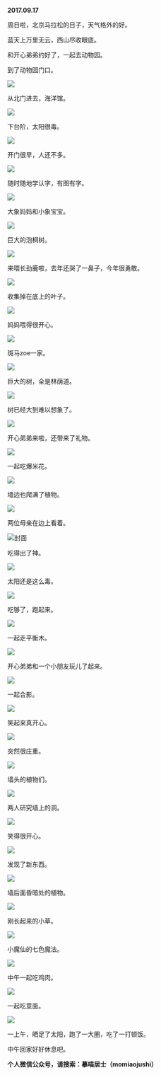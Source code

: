 
          
**2017.09.17**

周日啦，北京马拉松的日子，天气格外的好。

蓝天上万里无云，西山尽收眼底。

和开心弟弟约好了，一起去动物园。

到了动物园门口。


![](https://mmbiz.qlogo.cn/mmbiz_jpg/uDI3FLln00aFtobic2mBAPYpCRsmTaPPKNyObzr1iayicz7t6j8KSHLmjUOd7icAKDA8W8zP5L3PqJlvRQaO4PKicaQ/0?wx_fmt=jpeg)


从北门进去，海洋馆。


![](https://mmbiz.qlogo.cn/mmbiz_jpg/uDI3FLln00aFtobic2mBAPYpCRsmTaPPK2QXAbke3a59ia9yfw4ce2oCEoW3LUT8hO7vVVpF63gGET0UN5J9XkUQ/0?wx_fmt=jpeg)


下台阶，太阳很毒。


![](https://mmbiz.qlogo.cn/mmbiz_jpg/uDI3FLln00aFtobic2mBAPYpCRsmTaPPKjxticqHGyD4KyEDVfuRZxHLibxyu4OAaLhY0icicTaato8eBISS4OhSfVg/0?wx_fmt=jpeg)


开门很早，人还不多。


![](https://mmbiz.qlogo.cn/mmbiz_jpg/uDI3FLln00aFtobic2mBAPYpCRsmTaPPKLmYSxLa3LFF5Z5gu7EUkGickudyubibJM17ougkibWKIk0yhCvgcYAa3g/0?wx_fmt=jpeg)


随时随地学认字，有图有字。


![](https://mmbiz.qlogo.cn/mmbiz_jpg/uDI3FLln00aFtobic2mBAPYpCRsmTaPPKOLeAVicwBkjcLGt7uZliaaU03WibUQuNGs1t7wibiawbZboq6G0fdUicqhZQ/0?wx_fmt=jpeg)


大象妈妈和小象宝宝。


![](https://mmbiz.qlogo.cn/mmbiz_jpg/uDI3FLln00aFtobic2mBAPYpCRsmTaPPKvQPiaqrflkSgWo5BC0xLqTIM7l5xdJxjjCmolk6L8rCc44Javzd09XA/0?wx_fmt=jpeg)


巨大的泡桐树。


![](https://mmbiz.qlogo.cn/mmbiz_jpg/uDI3FLln00aFtobic2mBAPYpCRsmTaPPKQWAz7ib0B6WIwIhzLID4AKjsicPHmHWCMCWLDibibP49fgVUWZqUaUyU8g/0?wx_fmt=jpeg)


来喂长劲鹿啦，去年还哭了一鼻子，今年很勇敢。


![](https://mmbiz.qlogo.cn/mmbiz_jpg/uDI3FLln00aFtobic2mBAPYpCRsmTaPPKNYaKaJWibXto1sJBx6DSXc2OYgqsDxDzVhv2E6ib2bJx1QicibS8EkjnDg/0?wx_fmt=jpeg)


收集掉在底上的叶子。


![](https://mmbiz.qlogo.cn/mmbiz_jpg/uDI3FLln00aFtobic2mBAPYpCRsmTaPPKuwtlaWib12kibCFyMFkosJiaxhatticO4P82rlRe1dDQPKH6gDuJfqz5eg/0?wx_fmt=jpeg)


妈妈喂得很开心。


![](https://mmbiz.qlogo.cn/mmbiz_jpg/uDI3FLln00aFtobic2mBAPYpCRsmTaPPKFqqkunltUaHQlgOJFSwJxhiaQUibmuorJqFXKZb0DIZoQeKibnibQNPMwg/0?wx_fmt=jpeg)


斑马zoe一家。


![](https://mmbiz.qlogo.cn/mmbiz_jpg/uDI3FLln00aFtobic2mBAPYpCRsmTaPPKicNpvzBn8IHqiaTvic5vetUVyzibHug2R0h0IfEtbAWMf3e26J4LicTPaLg/0?wx_fmt=jpeg)


巨大的树，全是林荫道。


![](https://mmbiz.qlogo.cn/mmbiz_jpg/uDI3FLln00aFtobic2mBAPYpCRsmTaPPK5MkAFl0r1bYqZzicPw83BM5TWERaJkrpM1gFb0AsafUfCRk9lzic2mfQ/0?wx_fmt=jpeg)


树已经大到难以想象了。


![](https://mmbiz.qlogo.cn/mmbiz_jpg/uDI3FLln00aFtobic2mBAPYpCRsmTaPPKhp1ia6h6WCibhl37Kqkiaic8IektxLVo7VgO2zr8aibBaNJwKeh05QfCXUQ/0?wx_fmt=jpeg)


开心弟弟来啦，还带来了礼物。


![](https://mmbiz.qlogo.cn/mmbiz_jpg/uDI3FLln00aFtobic2mBAPYpCRsmTaPPKObVDvOxI9MNWMDFqGtuarQeCcWT9SFjFYFRwGSOOcTp7448wiaOMCyA/0?wx_fmt=jpeg)


一起吃爆米花。


![](https://mmbiz.qlogo.cn/mmbiz_jpg/uDI3FLln00aFtobic2mBAPYpCRsmTaPPK0jjrgp2bZC3AbL9FhDe0UNkEO7s7TsA6wADC4tzzLWnYdiaGqAexUEw/0?wx_fmt=jpeg)


墙边也爬满了植物。


![](https://mmbiz.qlogo.cn/mmbiz_jpg/uDI3FLln00aFtobic2mBAPYpCRsmTaPPKJLbkkicltZrP0Yf7jr41LGuT3k4W0oyt8XJHv9LicXeicFMjr3ScicqwBw/0?wx_fmt=jpeg)


两位母亲在边上看着。


![](https://mmbiz.qlogo.cn/mmbiz_jpg/uDI3FLln00aFtobic2mBAPYpCRsmTaPPKtwQ0aGGZUiavKqMeJoKqic7NL5TeO4vIrtKDUMLwr7YV9cmnOkZV4ibJQ/0?wx_fmt=jpeg)封面


吃得出了神。


![](https://mmbiz.qlogo.cn/mmbiz_jpg/uDI3FLln00aFtobic2mBAPYpCRsmTaPPKM6QJFZjNNSfiaLhziaQic4nPKd7Kls0tvuxlx1DQ0J4HjeI7oQjkXoZMQ/0?wx_fmt=jpeg)


太阳还是这么毒。


![](https://mmbiz.qlogo.cn/mmbiz_jpg/uDI3FLln00aFtobic2mBAPYpCRsmTaPPK0lw96FPYkricRvHayp6qmpOtXknNI9BlUlGlI4VDyv3FpdEDicUXibp5Q/0?wx_fmt=jpeg)


吃够了，跑起来。


![](https://mmbiz.qlogo.cn/mmbiz_jpg/uDI3FLln00aFtobic2mBAPYpCRsmTaPPK0rB8HhLnsdicboXK1o0ias63qfXP6IENSXbmoiaia3KhwMs05Dlg9gy8zw/0?wx_fmt=jpeg)


一起走平衡木。


![](https://mmbiz.qlogo.cn/mmbiz_jpg/uDI3FLln00aFtobic2mBAPYpCRsmTaPPKMUvtNNvSQBRCtHY9KTJCslDYEialJwn1gtBVk8JewegX33169htRcmQ/0?wx_fmt=jpeg)


开心弟弟和一个小朋友玩儿了起来。


![](https://mmbiz.qlogo.cn/mmbiz_jpg/uDI3FLln00aFtobic2mBAPYpCRsmTaPPKfwiayoPqqHKu78Y8ricrNWAHuMibGgovXX8e0fRuDl3f7TlIgqKIDU3tw/0?wx_fmt=jpeg)


一起合影。


![](https://mmbiz.qlogo.cn/mmbiz_jpg/uDI3FLln00aFtobic2mBAPYpCRsmTaPPK0QPVR4mrJ6yFkruMKyydffDj71I48opHPPhO9JcZJc7GQaT1KjIGJQ/0?wx_fmt=jpeg)


笑起来真开心。


![](https://mmbiz.qlogo.cn/mmbiz_jpg/uDI3FLln00aFtobic2mBAPYpCRsmTaPPK4WN7OEwuia4380UgpBczicoGpzibbia4eKFeLImraY6nrTZGIEqet0dia2g/0?wx_fmt=jpeg)


突然很庄重。


![](https://mmbiz.qlogo.cn/mmbiz_jpg/uDI3FLln00aFtobic2mBAPYpCRsmTaPPKmLHOqdjjDyB3cqyDxN8XJAkTnWjj4n4qLPLNcIfNmwuoh9yRLweVjA/0?wx_fmt=jpeg)


墙头的植物们。


![](https://mmbiz.qlogo.cn/mmbiz_jpg/uDI3FLln00aFtobic2mBAPYpCRsmTaPPK3qldibTkRiahHHKCcCVN2BvIQxiaERHESrOuu8mcnVS85YghHCoUP5fTw/0?wx_fmt=jpeg)


两人研究墙上的洞。


![](https://mmbiz.qlogo.cn/mmbiz_jpg/uDI3FLln00aFtobic2mBAPYpCRsmTaPPKeibCFnwU97SPYWZxLrLICVJU5mkmiaEmlib4RB9d8ia0nRK0iaqGJiaNHB1g/0?wx_fmt=jpeg)


笑得很开心。


![](https://mmbiz.qlogo.cn/mmbiz_jpg/uDI3FLln00aFtobic2mBAPYpCRsmTaPPK37W8ChkXXz9Tqj8aVicbVVL8lqkn9x9DLxsqMdOU3U8yQia3gO5pZLZg/0?wx_fmt=jpeg)


发现了新东西。


![](https://mmbiz.qlogo.cn/mmbiz_jpg/uDI3FLln00aFtobic2mBAPYpCRsmTaPPKeNqkonvjAk1bQnxGRVORuzaaKicdcv7KibDloGFwIibKQHQDCpe8rgJEA/0?wx_fmt=jpeg)


墙后面昏暗处的植物。


![](https://mmbiz.qlogo.cn/mmbiz_jpg/uDI3FLln00aFtobic2mBAPYpCRsmTaPPKe0ibulufcVEOsFg6HIY8xwC4PVGs9Pib6uRom0z6KJ9HSO2X8UtEMufA/0?wx_fmt=jpeg)


刚长起来的小草。


![](https://mmbiz.qlogo.cn/mmbiz_jpg/uDI3FLln00aFtobic2mBAPYpCRsmTaPPK5Z4Bbyn52Dd2IQug917kZqNwfkhFu1iax20xBRzYo33owOSDmxccOoQ/0?wx_fmt=jpeg)


小魔仙的七色魔法。


![](https://mmbiz.qlogo.cn/mmbiz_jpg/uDI3FLln00aFtobic2mBAPYpCRsmTaPPKU5Qcg9Rs8stFYZhtWLK054U1ARdXVL2wib9eEpp4ZLaySkqNxZCU9xw/0?wx_fmt=jpeg)


中午一起吃鸡肉。


![](https://mmbiz.qlogo.cn/mmbiz_jpg/uDI3FLln00aFtobic2mBAPYpCRsmTaPPKeiblMDaDWqcrcfGFiarC7wCz28OqQuic6taicWzMSRXvJq8eU1j7VPKKfA/0?wx_fmt=jpeg)


一起吃意面。


![](https://mmbiz.qlogo.cn/mmbiz_jpg/uDI3FLln00aFtobic2mBAPYpCRsmTaPPKYLvWLYTe34SUs8zOaZ9JicNsmUmdh2XNHMtZh0CgumJM4EBs4K7Oz7g/0?wx_fmt=jpeg)


一上午，晒足了太阳，跑了一大圈，吃了一打顿饭。

中午回家好好休息吧。


**个人微信公众号，请搜索：摹喵居士（momiaojushi）**

        